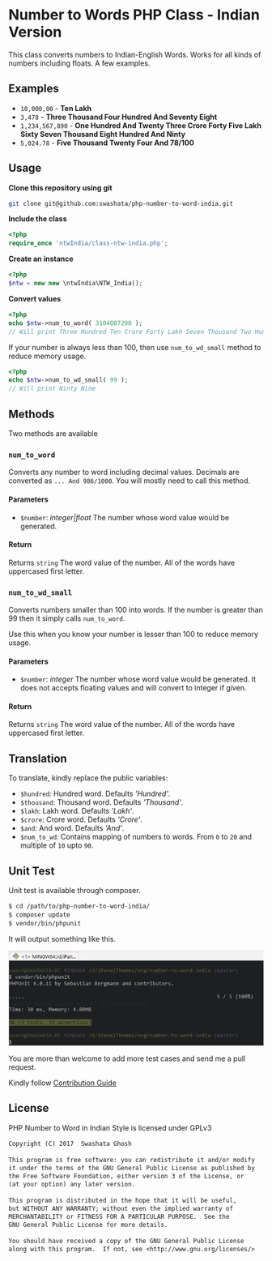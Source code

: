 # Number to Words PHP Class - Indian Version

This class converts numbers to Indian-English Words. Works for all kinds of
numbers including floats. A few examples.

## Examples

* `10,000,00` - **Ten Lakh**
* `3,478` - **Three Thousand Four Hundred And Seventy Eight**
* `1,234,567,890` - **One Hundred And Twenty Three Crore Forty Five Lakh Sixty Seven Thousand Eight Hundred And Ninty**
* `5,024.78` - **Five Thousand Twenty Four And 78/100**

## Usage

**Clone this repository using git**

```bash
git clone git@github.com:swashata/php-number-to-word-india.git
```

**Include the class**

```php
<?php
require_once 'ntwIndia/class-ntw-india.php';
```

**Create an instance**

```php
<?php
$ntw = new new \ntwIndia\NTW_India();
```

**Convert values**

```php
<?php
echo $ntw->num_to_word( 3104007200 );
// Will print Three Hundred Ten Crore Forty Lakh Seven Thousand Two Hundred
```

If your number is always less than 100, then use `num_to_wd_small` method to
reduce memory usage.

```php
<?php
echo $ntw->num_to_wd_small( 99 );
// Will print Ninty Nine
```

## Methods

Two methods are available

### `num_to_word`

Converts any number to word including decimal values. Decimals are converted as
`... And 986/1000`. You will mostly need to call this method.

#### Parameters

* `$number`: *integer|float* The number whose word value would be generated.

#### Return

Returns `string` The word value of the number. All of the words have uppercased
first letter.

### `num_to_wd_small`

Converts numbers smaller than 100 into words. If the number is greater than 99
then it simply calls `num_to_word`.

Use this when you know your number is lesser than 100 to reduce memory usage.

#### Parameters

* `$number`: *integer* The number whose word value would be generated. It does
 not accepts floating values and will convert to integer if given.

#### Return

Returns `string` The word value of the number. All of the words have uppercased
first letter.

## Translation

To translate, kindly replace the public variables:

* `$hundred`: Hundred word. Defaults *'Hundred'*.
* `$thousand`: Thousand word. Defaults *'Thousand'*.
* `$lakh`: Lakh word. Defaults *'Lakh'*.
* `$crore`: Crore word. Defaults *'Crore'*.
* `$and`: And word. Defaults *'And'*.
* `$num_to_wd`: Contains mapping of numbers to words. From `0` to `20` and multiple
 of `10` upto `90`.

## Unit Test

Unit test is available through composer.

```bash
$ cd /path/to/php-number-to-word-india/
$ composer update
$ vendor/bin/phpunit
```

It will output something like this.

![Test Case](test-case.png)

You are more than welcome to add more test cases and send me a pull request.

Kindly follow [Contribution Guide](CONTRIBUTING.md)

## License

PHP Number to Word in Indian Style is licensed under GPLv3

    Copyright (C) 2017  Swashata Ghosh

    This program is free software: you can redistribute it and/or modify
    it under the terms of the GNU General Public License as published by
    the Free Software Foundation, either version 3 of the License, or
    (at your option) any later version.

    This program is distributed in the hope that it will be useful,
    but WITHOUT ANY WARRANTY; without even the implied warranty of
    MERCHANTABILITY or FITNESS FOR A PARTICULAR PURPOSE.  See the
    GNU General Public License for more details.

    You should have received a copy of the GNU General Public License
    along with this program.  If not, see <http://www.gnu.org/licenses/>
